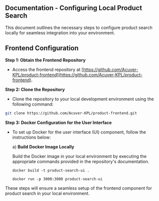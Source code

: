 
## Documentation - Configuring Local Product Search

This document outlines the necessary steps to configure product search locally for seamless integration into your environment.

## Frontend Configuration

**Step 1: Obtain the Frontend Repository**

- Access the frontend repository at [https://github.com/Acuver-KPL/product-frontend](https://github.com/Acuver-KPL/product-frontend).

**Step 2: Clone the Repository**

- Clone the repository to your local development environment using the following command:

```bash
git clone https://github.com/Acuver-KPL/product-frontend.git
```

**Step 3: Docker Configuration for the User Interface**

- To set up Docker for the user interface (UI) component, follow the instructions below:

  a) **Build Docker Image Locally**

     Build the Docker image in your local environment by executing the appropriate commands provided in the repository's documentation.
    ```
    docker build -t product-search-ui .
    ```
    
    ```
    docker run -p 3000:3000 product-search-ui
    ```


These steps will ensure a seamless setup of the frontend component for product search in your local environment.
